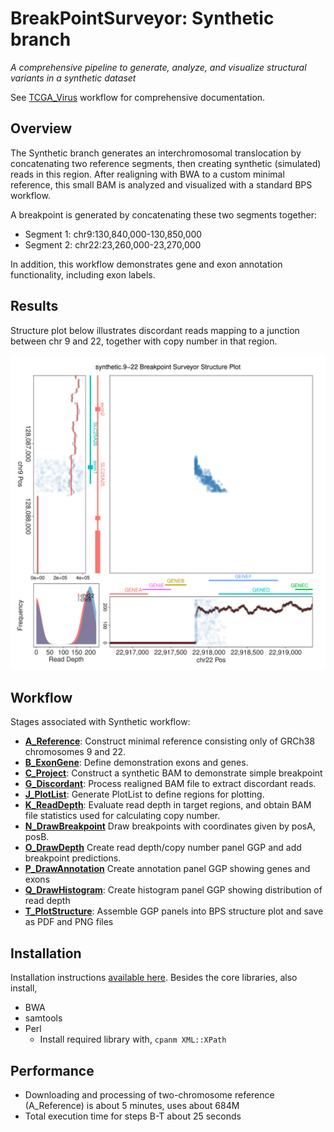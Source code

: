 # BreakPointSurveyor: Synthetic branch

*A comprehensive pipeline to generate, analyze, and visualize structural variants in a synthetic dataset*

See [TCGA_Virus](https://github.com/ding-lab/BreakPointSurveyor) workflow for comprehensive documentation.

## Overview

The Synthetic branch generates an interchromosomal translocation by concatenating two reference segments,
then creating synthetic (simulated) reads in this region.  After realigning with BWA to a custom minimal reference,
this small BAM is analyzed and visualized with a standard BPS workflow.

A breakpoint is generated by concatenating these two segments together:
* Segment 1: chr9:130,840,000-130,850,000
* Segment 2: chr22:23,260,000-23,270,000

In addition, this workflow demonstrates gene and exon annotation functionality, including exon labels.

## Results

Structure plot below illustrates discordant reads mapping to a junction between chr 9 and 22, together with copy number
in that region.

<img src="T_PlotStructure/plots/synthetic.9-22.AA.chr22_chr9.BreakpointSurvey.png" width="600"/>

## Workflow

Stages associated with Synthetic workflow:

* **[A_Reference](A_Reference/README.md)**: Construct minimal reference consisting only of GRCh38 chromosomes 9 and 22.
* **[B_ExonGene](B_ExonGene/README.md)**: Define demonstration exons and genes.
* **[C_Project](C_Project/README.md)**: Construct a synthetic BAM to demonstrate simple breakpoint
* **[G_Discordant](G_Discordant/README.md)**: Process realigned BAM file to extract discordant reads.
* **[J_PlotList](J_PlotList/README.md)**: Generate PlotList to define regions for plotting.
* **[K_ReadDepth](K_ReadDepth/README.md)**: Evaluate read depth in target regions, and obtain BAM file statistics used for calculating copy number.
* **[N_DrawBreakpoint](N_DrawBreakpoint/README.md)** Draw breakpoints with coordinates given by posA, posB.
* **[O_DrawDepth](O_DrawDepth/README.md)** Create read depth/copy number panel GGP and add breakpoint predictions.
* **[P_DrawAnnotation](P_DrawAnnotation/README.md)** Create annotation panel GGP showing genes and exons
* **[Q_DrawHistogram](Q_DrawHistogram/README.md)**: Create histogram panel GGP showing distribution of read depth
* **[T_PlotStructure](T_PlotStructure/README.md)**: Assemble GGP panels into BPS structure plot and save as PDF and PNG files

## Installation

Installation instructions [available here](https://github.com/ding-lab/BreakPointSurveyor/blob/master/INSTALL.md).  Besides the core libraries, also install,
* BWA
* samtools
* Perl
  * Install required library with, `cpanm XML::XPath`

## Performance

* Downloading and processing of two-chromosome reference (A_Reference) is about 5 minutes, uses about 684M
* Total execution time for steps B-T about 25 seconds

